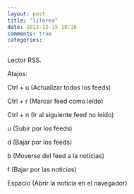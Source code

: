 ```yaml
---
layout: post
title: "liferea"
date: 2013-12-15 18:16
comments: true
categories: 
---
```

Lector RSS.

Atajos:

Ctrl + u (Actualizar todos los feeds)

Ctrl + r (Marcar feed como leído)

Ctrl + n (Ir al siguiente feed no leído)

u (Subir por los feeds)

d (Bajar por los feeds)

b (Moverse del feed a la noticias)

f (Bajar por las noticias)

Espacio (Abrir la noticia en el navegador)

